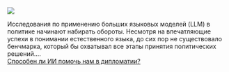 <!--2025-02-25 14:29:50-->
<div class="yb">
  <div class="rss smaller1 habr"><img src="https://habrastorage.org/getpro/habr/upload_files/49c/376/94a/49c37694a113f1cd44bdd94e3995f01c.png" /><p>Исследования по применению больших языковых моделей (LLM) в политике начинают набирать обороты. Несмотря на впечатляющие успехи в понимании естественного языка, до сих пор не существовало бенчмарка, который бы охватывал все этапы принятия политических решений.... <br><a class="light" href="https://habr.com/ru/news/885724/?utm_source=habrahabr&utm_medium=rss&utm_campaign=885724">Способен ли ИИ помочь нам в дипломатии?</a></div>
</div>
